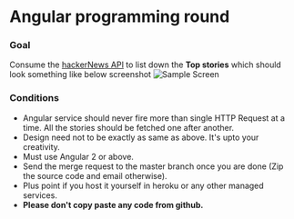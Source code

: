 # Angular programming round

### Goal
 Consume the [hackerNews API](https://github.com/HackerNews/API) to list down the **Top stories**  which should look something like below screenshot
![Sample Screen](https://i.ibb.co/QdnRLsm/Screenshot-2018-11-30-at-5-30-26-PM.png)


### Conditions

 - Angular service should never fire more than single HTTP Request at a time. All the stories should be fetched one after another.
 - Design need not to be exactly as same as above. It's upto your creativity.
 - Must use Angular 2 or above.
 - Send the merge request to the master branch once you are done (Zip the source code and email otherwise).
 - Plus point if you host it yourself in heroku or any other managed services.
 - **Please don't copy paste any code from github.**
